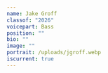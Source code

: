 ```yaml
---
name: Jake Groff
classof: "2026"
voicepart: Bass
position: ""
bio: ""
image: ""
portrait: /uploads/jgroff.webp
iscurrent: true
---
```

